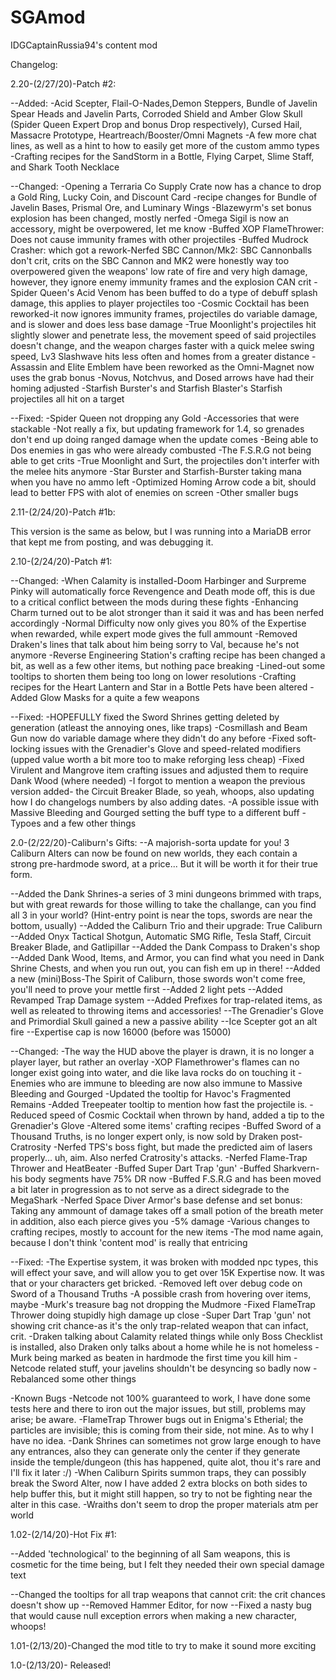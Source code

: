 # SGAmod
IDGCaptainRussia94's content mod

Changelog:

2.20-(2/27/20)-Patch #2:

--Added:
-Acid Scepter, Flail-O-Nades,Demon Steppers, Bundle of Javelin Spear Heads and Javelin Parts, Corroded Shield and Amber Glow Skull
(Spider Queen Expert Drop and bonus Drop respectively), Cursed Hail, Massacre Prototype, Heartreach/Booster/Omni Magnets
-A few more chat lines, as well as a hint to how to easily get more of the custom ammo types
-Crafting recipes for the SandStorm in a Bottle, Flying Carpet, Slime Staff, and Shark Tooth Necklace


--Changed:
-Opening a Terraria Co Supply Crate now has a chance to drop a Gold Ring, Lucky Coin, and Discount Card
-recipe changes for Bundle of Javelin Bases, Prismal Ore, and Luminary Wings
-Blazewyrm's set bonus explosion has been changed, mostly nerfed
-Omega Sigil is now an accessory, might be overpowered, let me know
-Buffed XOP FlameThrower: Does not cause immunity frames with other projectiles
-Buffed Mudrock Crasher: which got a rework-Nerfed SBC Cannon/Mk2: SBC Cannonballs don't crit, crits on the SBC Cannon and MK2 were honestly way too overpowered given the weapons' low rate of fire and very high damage, however, they ignore enemy immunity frames and the explosion CAN crit
-Spider Queen's Acid Venom has been buffed to do a type of debuff splash damage, this applies to player projectiles too
-Cosmic Cocktail has been reworked-it now ignores immunity frames, projectiles do variable damage, and is slower and does less base damage
-True Moonlight's projectiles hit slightly slower and penetrate less, the movement speed of said projectiles doesn't change, and the weapon charges faster with a quick melee swing speed, Lv3 Slashwave hits less often and homes from a greater distance
-Assassin and Elite Emblem have been reworked as the Omni-Magnet now uses the grab bonus
-Novus, Notchvus, and Dosed arrows have had their homing adjusted
-Starfish Burster's and Starfish Blaster's Starfish projectiles all hit on a target

--Fixed:
-Spider Queen not dropping any Gold
-Accessories that were stackable
-Not really a fix, but updating framework for 1.4, so grenades don't end up doing ranged damage when the update comes
-Being able to Dos enemies in gas who were already combusted
-The F.S.R.G not being able to get crits
-True Moonlight and Surt, the projectiles don't interfer with the melee hits anymore
-Star Burster and Starfish-Burster taking mana when you have no ammo left
-Optimized Homing Arrow code a bit, should lead to better FPS with alot of enemies on screen
-Other smaller bugs

2.11-(2/24/20)-Patch #1b:

This version is the same as below, but I was running into a MariaDB error that kept me from posting, and was debugging it.

2.10-(2/24/20)-Patch #1:

--Changed:
-When Calamity is installed-Doom Harbinger and Surpreme Pinky will automatically force Revengence and Death mode off, this is due to a critical conflict between the mods during these fights
-Enhancing Charm turned out to be alot stronger than it said it was and has been nerfed accordingly
-Normal Difficulty now only gives you 80% of the Expertise when rewarded, while expert mode gives the full ammount
-Removed Draken's lines that talk about him being sorry to Val, because he's not anymore
-Reverse Engineering Station's crafting recipe has been changed a bit, as well as a few other items, but nothing pace breaking
-Lined-out some tooltips to shorten them being too long on lower resolutions
-Crafting recipes for the Heart Lantern and Star in a Bottle Pets have been altered
-Added Glow Masks for a quite a few weapons


--Fixed:
-HOPEFULLY fixed the Sword Shrines getting deleted by generation (atleast the annoying ones, like traps)
-Cosmillash and Beam Gun now do variable damage where they didn't do any before
-Fixed soft-locking issues with the Grenadier's Glove and speed-related modifiers (upped value worth a bit more too to make reforging less cheap)
-Fixed Virulent and Mangrove item crafting issues and adjusted them to require Dank Wood (where needed)
-I forgot to mention a weapon the previous version added- the Circuit Breaker Blade, so yeah, whoops, also updating how I do changelogs numbers by also adding dates.
-A possible issue with Massive Bleeding and Gourged setting the buff type to a different buff
-Typoes and a few other things


2.0-(2/22/20)-Caliburn's Gifts:
--A majorish-sorta update for you! 3 Caliburn Alters can now be found on new worlds, they each contain a strong pre-hardmode sword, at a price... But it will be worth it for their true form.

--Added the Dank Shrines-a series of 3 mini dungeons brimmed with traps, but with great rewards for those willing to take the challange, can you find all 3 in your world? (Hint-entry point is near the tops, swords are near the bottom, usually)
--Added the Caliburn Trio and their upgrade: True Caliburn
--Added Onyx Tactical Shotgun, Automatic SMG Rifle, Tesla Staff, Circuit Breaker Blade, and Gatlipillar
--Added the Dank Compass to Draken's shop
--Added Dank Wood, Items, and Armor, you can find what you need in Dank Shrine Chests, and when you run out, you can fish em up in there!
--Added a new (mini)Boss-The Spirit of Caliburn, those swords won't come free, you'll need to prove your mettle first
--Added 2 light pets
--Added Revamped Trap Damage system
--Added Prefixes for trap-related items, as well as releated to throwing items and accessories!
--The Grenadier's Glove and Primordial Skull gained a new a passive ability
--Ice Scepter got an alt fire
--Expertise cap is now 16000 (before was 15000)

--Changed:
-The way the HUD above the player is drawn, it is no longer a player layer, but rather an overlay
-XOP Flamethrower's flames can no longer exist going into water, and die like lava rocks do on touching it
-Enemies who are immune to bleeding are now also immune to Massive Bleeding and Gourged
-Updated the tooltip for Havoc's Fragmented Remains
-Added Treepeater tooltip to mention how fast the projectile is.
-Reduced speed of Cosmic Cocktail when thrown by hand, added a tip to the Grenadier's Glove
-Altered some items' crafting recipes
-Buffed Sword of a Thousand Truths, is no longer expert only, is now sold by Draken post-Cratrosity
-Nerfed TPS's boss fight, but made the predicted aim of lasers properly... uh, aim. Also nerfed Cratrosity's attacks.
-Nerfed Flame-Trap Thrower and HeatBeater
-Buffed Super Dart Trap 'gun'
-Buffed Sharkvern-his body segments have 75% DR now
-Buffed F.S.R.G and has been moved a bit later in progression as to not serve as a direct sidegrade to the MegaShark
-Nerfed Space Diver Armor's base defense and set bonus: Taking any ammount of damage takes off a small potion of the breath meter in addition, also each pierce gives you -5% damage
-Various changes to crafting recipes, mostly to account for the new items
-The mod name again, because I don't think 'content mod' is really that entricing

--Fixed:
-The Expertise system, it was broken with modded npc types, this will effect your save, and will allow you to get over 15K Expertise now. It was that or your characters get bricked.
-Removed left over debug code on Sword of a Thousand Truths
-A possible crash from hovering over items, maybe
-Murk's treasure bag not dropping the Mudmore
-Fixed FlameTrap Thrower doing stupidly high damage up close
-Super Dart Trap 'gun' not showing crit chance-as it's the only trap-related weapon that can infact, crit.
-Draken talking about Calamity related things while only Boss Checklist is installed, also Draken only talks about a home while he is not homeless
-Murk being marked as beaten in hardmode the first time you kill him
-Netcode related stuff, your javelins shouldn't be desyncing so badly now
-Rebalanced some other things


-Known Bugs
-Netcode not 100% guaranteed to work, I have done some tests here and there to iron out the major issues, but still, problems may arise; be aware.
-FlameTrap Thrower bugs out in Enigma's Etherial; the particles are invisible; this is coming from their side, not mine. As to why I have no idea.
-Dank Shrines can sometimes not grow large enough to have any entrances, also they can generate only the center if they generate inside the temple/dungeon (this has happened, quite alot, thou it's rare and I'll fix it later :/)
-When Caliburn Spirits summon traps, they can possibly break the Sword Alter, now I have added 2 extra blocks on both sides to help buffer this, but it might still happen, so try to not be fighting near the alter in this case.
-Wraiths don't seem to drop the proper materials atm per world

1.02-(2/14/20)-Hot Fix #1:

--Added 'technological' to the beginning of all Sam weapons, this is cosmetic for the time being, but I felt they needed their own special damage text

--Changed the tooltips for all trap weapons that cannot crit: the crit chances doesn't show up
--Removed Hammer Editor, for now
--Fixed a nasty bug that would cause null exception errors when making a new character, whoops!

1.01-(2/13/20)-Changed the mod title to try to make it sound more exciting

1.0-(2/13/20)- Released!


